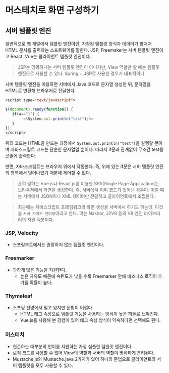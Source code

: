 # 머스테치로 화면 구성하기

## 서버 템플릿 엔진

일반적으로 웹 개발에서 템플릿 엔진이란, 지정된 템플릿 양식과 데이터가 함쳐져 HTML 문서를 출력하는 소프트웨어를 말한다. JSP, Freemaker는 서버 템플릿 엔진이고 React, Vue는 클라이언트 템플릿 엔진이다.

> JSP는 명확하게는 서버 템플릿 엔진이 아니지만, View 역할만 할 때는 템플릿 엔진으로 사용할 수 있다. Spring + JSP로 사용한 경우가 대표적이다.

서버 템플릿 엔진을 이용하면 서버에서 Java 코드로 문자열 생성한 뒤, 문자열을 HTML로 변환해 브라우저로 전달한다.

```jsp
<script type="text/javascript">

$(document).ready(function() {
   if(a=="1") {
        <%System.out.println("test");%>
   }
});
</script>
```

위의 코드는 HTML을 만드는 과정에서 `System.out.println("test")`을 실행할 뿐이며 자바스크립트 코드는 단순한 문자열일 뿐이다. 따라서 if문과 관계없이 무조건 test를 콘솔에 출력한다.

반면, 자바스크립트는 브라우저 위에서 작동한다. 즉, 위에 있는 if문은 서버 템플릿 엔진의 영역에서 벗어나있기 때문에 제어할 수 없다.

> 흔히 말하는 Vue.js나 React.js를 이용한 SPA(Single Page Application)는 브라우저에서 화면을 생성한다. 즉, 서버에서 이미 코드가 벗어난 경우다. 이럴 때는 서버에서 JSON이나 XML 데이터만 전달하고 클라이언트에서 조립한다. 


> 최근에는 자바스크립트 프레임워크의 화면 생성을 서버에서 하기도 하는데, 이것을 `서버 사이드 렌더링`이라고 한다. 이는 Nashor, J2V8 등의 V8 엔진 라이브러리의 지원 덕분이다. 

### JSP, Velocity

- 스프링부트에서는 권장하지 않는 템플릿 엔진이다.

### Freemarker

- 과하게 많은 기능을 지원한다. 
    - 높은 자유도 때문에 숙련도가 낮을 수록 Freemarker 안에 비즈니스 로직이 추가될 확률이 높다.

### Thymeleaf

- 스프링 진영에서 밀고 있지만 문법이 어렵다. 
    - HTML 태그 속성으로 템플릿 기능을 사용하는 방식이 높은 허들로 느껴진다. 
    - Vue.js를 사용해 본 경험이 있어 태그 속성 방식이 익숙하다면 선택해도 된다.

### 머스테치

- 현존하는 대부분의 언어를 지원하는 가장 심플한 템플릿 엔진이다.
- 로직 코드를 사용할 수 없어 View의 역할과 서버의 역할이 명확하게 분리된다.
- Mustache.js와 Mustache.java 2가지가 있어 하나의 문법으로 클라이언트와 서버 템플릿을 모두 사용할 수 있다.
